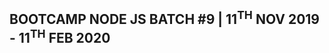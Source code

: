 [logo]: https://pbs.twimg.com/profile_images/1142689238170738688/D3SOTvOh_400x400.jpg "Logo Praxis Academy" 
## BOOTCAMP NODE JS BATCH #9 | 11<sup>TH</sup> NOV 2019 - 11<sup>TH</sup> FEB 2020

